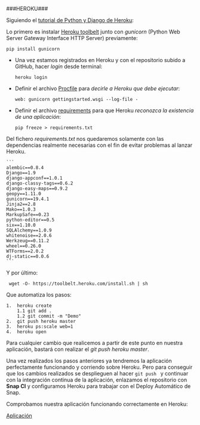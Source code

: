 ###HEROKU###

Siguiendo el [tutorial de Python y Django de Heroku](https://devcenter.heroku.com/articles/getting-started-with-python-o):

Lo primero es instalar [Heroku toolbelt](https://toolbelt.heroku.com) junto con *gunicorn* (Python Web Server Gateway Interface HTTP Server) previamente:
	
	pip install gunicorn

- Una vez estamos registrados en Heroku y con el repositorio subido a GitHub, hacer *login* desde terminal:

	``` heroku login ```
	
- Definir el archivo [Procfile](https://github.com/nachobit/IV_PR_OpenOrder/blob/master/Procfile) para *decirle a Heroku que debe ejecutar*:
	
	```
	web: gunicorn gettingstarted.wsgi --log-file -
	```

- Definir el archivo [requirements](https://github.com/nachobit/IV_PR_OpenOrder/blob/master/requirements.txt) para que Heroku *reconozca la existencia de una aplicación*:

	```
	pip freeze > requirements.txt
	```
Del fichero *requirements.txt* nos quedaremos solamente con las dependencias realmente necesarias con el fin de evitar problemas al lanzar Heroku.

	```
	alembic==0.8.4
	Django==1.9
	django-appconf==1.0.1
	django-classy-tags==0.6.2
	django-easy-maps==0.9.2
	geopy==1.11.0
	gunicorn==19.4.1
	Jinja2==2.8
	Mako==1.0.3
	MarkupSafe==0.23
	python-editor==0.5
	six==1.10.0
	SQLAlchemy==1.0.9
	whitenoise==2.0.6
	Werkzeug==0.11.2
	wheel==0.26.0
	WTForms==2.0.2
	dj-static==0.0.6	
	```

Y por último:

	 wget -O- https://toolbelt.heroku.com/install.sh | sh 

Que automatiza los pasos:

	1.  heroku create
		1.1 git add .
		1.2 git commit -m "Demo"
	2.	git push heroku master
	3.	heroku ps:scale web=1
	4.	heroku open
	
Para cualquier cambio que realicemos a partir de este punto en nuestra aplicación, bastará con realizar el *git push heroku master*.

Una vez realizados los pasos anteriores ya tendremos la aplicación perfectamente funcionando y corriendo sobre Heroku. Pero para conseguir que los cambios realizados se desplieguen al hacer ```git push ``` y continuar con la integración continua de la aplicación, enlazamos el repositorio con **Snap CI** y configuramos Heroku para trabajar con el Deploy Automático de Snap.
	
Comprobamos nuestra aplicación funcionando correctamente en Heroku:

[Aplicación](https://baresdai.herokuapp.com/rango)
